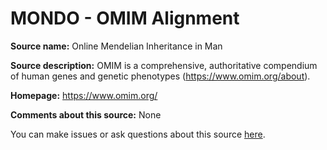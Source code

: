 # MONDO - OMIM Alignment

**Source name:** Online Mendelian Inheritance in Man

**Source description:** OMIM is a comprehensive, authoritative compendium of human genes  and genetic phenotypes (https://www.omim.org/about).


**Homepage:** https://www.omim.org/

**Comments about this source:** None





You can make issues or ask questions about this source [here](https://github.com/monarch-initiative/mondo-ingest/issues).
